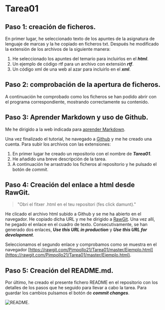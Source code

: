 # Tarea01
## Paso 1: creación de ficheros.
En primer lugar, he seleccionado texto de los apuntes de la asignatura de lenguaje de marcas y la he copiado en ficheros txt. Después he modificado la extensión de los archivos de la siguiente manera:

1. He seleccionado los apuntes del temario para incluirlos en el **_html_**.
2. Un ejemplo de código rtf para un archivo con extensión **_rtf_**.
3. Un código xml de una web al azar para incluirlo en el **_xml_**.

## Paso 2: comprobación de la apertura de ficheros.
A continuación he comprobado como los ficheros se han podido abrir con el programa correspondiente, mostrando correctamente su contenido.

## Paso 3: Aprender Markdown y uso de Github.
Me he dirigido a la web indicada para [aprender Markdown](http://www.markdowntutorial.com/).

Una vez finalizado el tutorial, he navegado a [Github](https://github.com/) y me he creado una cuenta. Para subir los archivos con las extensiones:

1. En primer lugar he creado un repositorio con el nombre de **_Tarea01_**.
2. He añadido una breve descripción de la tarea.
3. A continuación he arrastrado los ficheros al repositorio y he pulsado el botón de _commit_.

## Paso 4: Creación del enlace a html desde RawGit.
> "Obri el fitxer .html en el teu repositori (fes click damunt)."  

He clicado el archivo html subido a Github y se me ha abierto en el navegador. He copiado dicha URL y me he dirigido a [RawGit](https://rawgit.com). Una vez allí, he pegado el enlace en el cuadro de texto. Consecutivamente, se han generado dos enlaces, **_Use this URL in production_** y **_Use this URL for development_**.

Seleccionamos el segundo enlace y comprobamos como se muestra en el navegador [https://rawgit.com/Pimpollo21/Tarea01/master/Ejemplo.html](https://rawgit.com/Pimpollo21/Tarea01/master/Ejemplo.html).

## Paso 5: Creación del README.md.
Por último, he creado el presente fichero README en el repositorio con los detalles de los pasos que he seguido para llevar a cabo la tarea. Para guardar los cambios pulsamos el botón de **_commit changes_**.

![README](https://files.startupranking.com/startup/thumb/24700_55dc48788b095265559091ae35731908c51ab8ae_readme-lk_l.jpeg).
